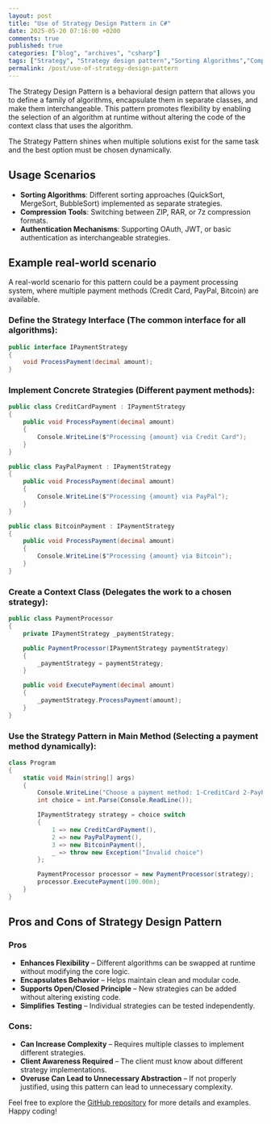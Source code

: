 ```yaml
---
layout: post
title: "Use of Strategy Design Pattern in C#"
date: 2025-05-20 07:16:00 +0200
comments: true
published: true
categories: ["blog", "archives", "csharp"]
tags: ["Strategy", "Strategy design pattern","Sorting Algorithms","Compression Tools","Authentication Mechanisms","payment processing system"]
permalink: /post/use-of-strategy-design-pattern
---
```


The Strategy Design Pattern is a behavioral design pattern that allows you to define a family of algorithms, encapsulate them in separate classes, and make them interchangeable. This pattern promotes flexibility by enabling the selection of an algorithm at runtime without altering the code of the context class that uses the algorithm.

The Strategy Pattern shines when multiple solutions exist for the same task and the best option must be chosen dynamically.

## Usage Scenarios

- **Sorting Algorithms**: Different sorting approaches (QuickSort, MergeSort, BubbleSort) implemented as separate strategies.
- **Compression Tools**: Switching between ZIP, RAR, or 7z compression formats.
- **Authentication Mechanisms**: Supporting OAuth, JWT, or basic authentication as interchangeable strategies.

## Example real-world scenario

A real-world scenario for this pattern could be a payment processing system, where multiple payment methods (Credit Card, PayPal, Bitcoin) are available.

### Define the Strategy Interface (The common interface for all algorithms):

```csharp
public interface IPaymentStrategy
{
    void ProcessPayment(decimal amount);
}
```
### Implement Concrete Strategies (Different payment methods):

```csharp
public class CreditCardPayment : IPaymentStrategy
{
    public void ProcessPayment(decimal amount)
    {
        Console.WriteLine($"Processing {amount} via Credit Card");
    }
}

public class PayPalPayment : IPaymentStrategy
{
    public void ProcessPayment(decimal amount)
    {
        Console.WriteLine($"Processing {amount} via PayPal");
    }
}

public class BitcoinPayment : IPaymentStrategy
{
    public void ProcessPayment(decimal amount)
    {
        Console.WriteLine($"Processing {amount} via Bitcoin");
    }
}
```

### Create a Context Class (Delegates the work to a chosen strategy):

```csharp
public class PaymentProcessor
{
    private IPaymentStrategy _paymentStrategy;

    public PaymentProcessor(IPaymentStrategy paymentStrategy)
    {
        _paymentStrategy = paymentStrategy;
    }

    public void ExecutePayment(decimal amount)
    {
        _paymentStrategy.ProcessPayment(amount);
    }
}
```

### Use the Strategy Pattern in Main Method (Selecting a payment method dynamically):

```csharp
class Program
{
    static void Main(string[] args)
    {
        Console.WriteLine("Choose a payment method: 1-CreditCard 2-PayPal 3-Bitcoin");
        int choice = int.Parse(Console.ReadLine());

        IPaymentStrategy strategy = choice switch
        {
            1 => new CreditCardPayment(),
            2 => new PayPalPayment(),
            3 => new BitcoinPayment(),
            _ => throw new Exception("Invalid choice")
        };

        PaymentProcessor processor = new PaymentProcessor(strategy);
        processor.ExecutePayment(100.00m);
    }
}
```

## Pros and Cons of Strategy Design Pattern

### Pros
- **Enhances Flexibility** – Different algorithms can be swapped at runtime without modifying the core logic.
- **Encapsulates Behavior** – Helps maintain clean and modular code.
- **Supports Open/Closed Principle** – New strategies can be added without altering existing code.
- **Simplifies Testing** – Individual strategies can be tested independently.

### Cons:
- **Can Increase Complexity** – Requires multiple classes to implement different strategies.
- **Client Awareness Required** – The client must know about different strategy implementations.
- **Overuse Can Lead to Unnecessary Abstraction** – If not properly justified, using this pattern can lead to unnecessary complexity.

Feel free to explore the [GitHub repository](https://github.com/lijotech/CSharpCodeExamples/tree/main/UseOfStrategyDesignPattern) for more details and examples. Happy coding!
